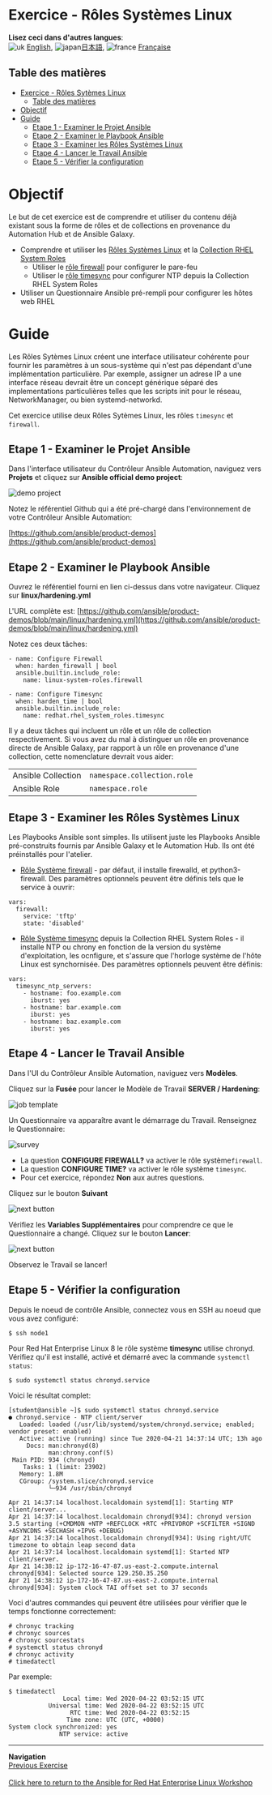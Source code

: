 # Exercice - Rôles Systèmes Linux 

**Lisez ceci dans d'autres langues**: 
<br>![uk](../../../images/uk.png) [English](README.md),  ![japan](../../../images/japan.png)[日本語](README.ja.md), ![france](../../../images/fr.png) [Française](README.fr.md)
<br>

## Table des matières

- [Exercice - Rôles Sytèmes Linux](#exercice---rôles-systèmes-linux)
  - [Table des matières](#table-des-matières)
- [Objectif](#objectif)
- [Guide](#guide)
  - [Etape 1 - Examiner le Projet Ansible](#etape-1---examiner-le-projet-ansible)
  - [Etape 2 - Examiner le Playbook Ansible](#etape-2---examinee-le-playbook-ansible)
  - [Etape 3 - Examiner les Rôles Systèmes Linux](#etape-3---examiner-les-roles-sytèmes-linux)
  - [Etape 4 - Lancer le Travail Ansible](#etape-4---lancer-le-travail-ansible)
  - [Etape 5 - Vérifier la configuration](#etape-5---vérifier-la-configuration)

# Objectif

Le but de cet exercice est de comprendre et utiliser du contenu déjà existant sous la forme de rôles et de collections en provenance du Automation Hub et de Ansible Galaxy.

- Comprendre et utiliser les [Rôles Systèmes Linux](https://linux-system-roles.github.io/) et la [Collection RHEL System Roles](https://console.redhat.com/ansible/automation-hub/repo/published/redhat/rhel_system_roles)
  - Utiliser le [rôle firewall](https://galaxy.ansible.com/ui/standalone/roles/linux-system-roles/firewall/) pour configurer le pare-feu
  - Utiliser le [rôle timesync](https://console.redhat.com/ansible/automation-hub/repo/published/redhat/rhel_system_roles/content/role/timesync) pour configurer NTP depuis la Collection RHEL System Roles
- Utiliser un Questionnaire Ansible pré-rempli pour configurer les hôtes web RHEL 

# Guide

Les Rôles Sytèmes Linux créent une interface utilisateur cohérente pour fournir les paramètres à un sous-système qui n'est pas dépendant d'une implémentation particulière. Par exemple, assigner un adrese IP a une interface réseau devrait être un concept générique séparé des implementations particulières telles que les scripts init pour le réseau, NetworkManager, ou bien systemd-networkd.

Cet exercice utilise deux Rôles Sytèmes Linux, les rôles `timesync` et `firewall`.

## Etape 1 - Examiner le Projet Ansible

Dans l'interface utilisateur du Contrôleur Ansible Automation, naviguez vers **Projets** et cliquez sur **Ansible official demo project**:

![demo project](images/demo-project.png)

Notez le référentiel Github qui a été pré-chargé dans l'environnement de votre Contrôleur Ansible Automation:

[https://github.com/ansible/product-demos](https://github.com/ansible/product-demos)

## Etape 2 - Examiner le Playbook Ansible

Ouvrez le référentiel fourni en lien ci-dessus dans votre navigateur. Cliquez sur **linux/hardening.yml**

L'URL complète est: [https://github.com/ansible/product-demos/blob/main/linux/hardening.yml](https://github.com/ansible/product-demos/blob/main/linux/hardening.yml)

Notez ces deux tâches:

```
- name: Configure Firewall
  when: harden_firewall | bool
  ansible.builtin.include_role:
    name: linux-system-roles.firewall

- name: Configure Timesync
  when: harden_time | bool
  ansible.builtin.include_role:
    name: redhat.rhel_system_roles.timesync
```

Il y a deux tâches qui incluent un rôle et un rôle de collection respectivement. Si vous avez du mal à distinguer un rôle en provenance directe de Ansible Galaxy, par rapport à un rôle en provenance d'une collection, cette nomenclature devrait vous aider:

<table>
<tr>
  <td>Ansible Collection</td>
  <td><code>namespace.collection.role</code></td>
</tr>
  <tr>
    <td>Ansible Role</td>
    <td><code>namespace.role</code>
</td>
  </tr>
</table>

## Etape 3 - Examiner les Rôles Systèmes Linux

Les Playbooks Ansible sont simples. Ils utilisent juste les Playbooks Ansible pré-construits fournis par Ansible Galaxy et le Automation Hub. Ils ont été préinstallés pour l'atelier.

- [Rôle Système firewall](https://galaxy.ansible.com/ui/standalone/roles/linux-system-roles/firewall/)  - par défaut, il installe firewalld, et python3-firewall. Des paramètres optionnels peuvent être définis tels que le service à ouvrir:

```
vars:
  firewall:
    service: 'tftp'
    state: 'disabled'
```

- [Rôle Système timesync](https://console.redhat.com/ansible/automation-hub/repo/published/redhat/rhel_system_roles/content/role/timesync) depuis la Collection RHEL System Roles - il installe NTP ou chrony en fonction de la version du système d'exploitation, les ocnfigure, et s'assure que l'horloge système de l'hôte Linux est synchornisée. Des paramètres optionnels peuvent être définis:

```
vars:
  timesync_ntp_servers:
    - hostname: foo.example.com
      iburst: yes
    - hostname: bar.example.com
      iburst: yes
    - hostname: baz.example.com
      iburst: yes
```

## Etape 4 - Lancer le Travail Ansible

Dans l'UI du Contrôleur Ansible Automation, naviguez vers **Modèles**.

Cliquez sur la **Fusée** pour lancer le Modèle de Travail **SERVER / Hardening**:

![job template](images/job.png)

Un Questionnaire va apparaître avant le démarrage du Travail. Renseignez le Questionnaire:

![survey](images/survey.png)

- La question **CONFIGURE FIREWALL?** va activer le rôle système`firewall`.
- La question **CONFIGURE TIME?** va activer le rôle système `timesync`.
- Pour cet exercice, répondez **Non** aux autres questions.

Cliquez sur le bouton **Suivant**

![next button](images/next.png)

Vérifiez les **Variables Supplémentaires** pour comprendre ce que le Questionnaire a changé. Cliquez sur le bouton **Lancer**:

![next button](images/launch.png)

Observez le Travail se lancer!

## Etape 5 - Vérifier la configuration

Depuis le noeud de contrôle Ansible, connectez vous en SSH au noeud que vous avez configuré:

```
$ ssh node1
```

Pour Red Hat Enterprise Linux 8 le rôle système **timesync** utilise chronyd. Vérifiez qu'il est installé, activé et démarré avec la commande `systemctl status`:

```
$ sudo systemctl status chronyd.service
```

Voici le résultat complet:
```
[student@ansible ~]$ sudo systemctl status chronyd.service
● chronyd.service - NTP client/server
   Loaded: loaded (/usr/lib/systemd/system/chronyd.service; enabled; vendor preset: enabled)
   Active: active (running) since Tue 2020-04-21 14:37:14 UTC; 13h ago
     Docs: man:chronyd(8)
           man:chrony.conf(5)
 Main PID: 934 (chronyd)
    Tasks: 1 (limit: 23902)
   Memory: 1.8M
   CGroup: /system.slice/chronyd.service
           └─934 /usr/sbin/chronyd

Apr 21 14:37:14 localhost.localdomain systemd[1]: Starting NTP client/server...
Apr 21 14:37:14 localhost.localdomain chronyd[934]: chronyd version 3.5 starting (+CMDMON +NTP +REFCLOCK +RTC +PRIVDROP +SCFILTER +SIGND +ASYNCDNS +SECHASH +IPV6 +DEBUG)
Apr 21 14:37:14 localhost.localdomain chronyd[934]: Using right/UTC timezone to obtain leap second data
Apr 21 14:37:14 localhost.localdomain systemd[1]: Started NTP client/server.
Apr 21 14:38:12 ip-172-16-47-87.us-east-2.compute.internal chronyd[934]: Selected source 129.250.35.250
Apr 21 14:38:12 ip-172-16-47-87.us-east-2.compute.internal chronyd[934]: System clock TAI offset set to 37 seconds
```

Voci d'autres commandes qui peuvent être utilisées pour vérifier que le temps fonctionne correctement:

```
# chronyc tracking  
# chronyc sources
# chronyc sourcestats
# systemctl status chronyd
# chronyc activity
# timedatectl
```

Par exemple:

```
$ timedatectl
               Local time: Wed 2020-04-22 03:52:15 UTC
           Universal time: Wed 2020-04-22 03:52:15 UTC
                 RTC time: Wed 2020-04-22 03:52:15
                Time zone: UTC (UTC, +0000)
System clock synchronized: yes
              NTP service: active
```

----
**Navigation**
<br>
[Previous Exercise](../5-surveys)
<br><br>
[Click here to return to the Ansible for Red Hat Enterprise Linux Workshop](../README.md)
